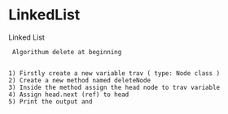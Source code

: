 # LinkedList
Linked List

	 Algorithum delete at beginning 
	
	
	1) Firstly create a new variable trav ( type: Node class )
	2) Create a new method named deleteNode 
	3) Inside the method assign the head node to trav variable
	4) Assign head.next (ref) to head 
	5) Print the output and 

